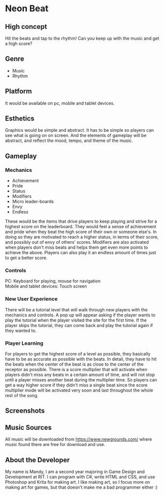 # Neon Beat

## High concept

Hit the beats and tap to the rhythm! Can you keep up with the music and get a high score?

## Genre

* Music
* Rhythm

## Platform

It would be available on pc, mobile and tablet devices.

## Esthetics

Graphics would be simple and abstract. It has to be simple so players can see what is going on on screen. And the elements of gameplay will be abstract, and reflect the mood, tempo, and theme of the music.

## Gameplay
### Mechanics

* Achievement
* Pride
* Status
* Modifiers
* Micro leader-boards
* Envy
* Endless

These would be the items that drive players to keep playing and strive for a highest score on the leaderboard. They would feel a sense of achievement and pride when they beat the high score of their own or someone else's. In doing so they are motivated to reach a higher status, in terms of their score, and possibly out of envy of others' scores. Modifiers are also activated when players don't miss beats and helps them get even more points to achieve the above. Players can also play it an endless amount of times just to get a better score.

### Controls

PC: Keyboard for playing, mouse for navigation  
Mobile and tablet devices: Touch screen

### New User Experience

There will be a tutorial level that will walk through new players with the mechanics and controls. A pop up will appear asking if the player wants to play the tutorial when the player visited the site for the first time. If the player skips the tutorial, they can come back and play the tutorial again if they wanted to.

### Player Learning

For players to get the highest score of a level as possible, they basically have to be as accurate as possible with the beats. In detail, they have to hit the beats when the center of the beat is as close to the center of the receptor as possible. There is a score multiplier that will activate when players didn't miss any beats in a certain amount of time, and will not stop until a player misses another beat during the multiplier time. So players can get a way higher score if they didn't miss a single beat since the score multiplier mode will be activated very soon and last throughout the whole rest of the song.

## Screenshots

## Music Sources

All music will be downloaded from https://www.newgrounds.com/ where music found there are free for download and use.

## About the Developer

My name is Mandy, I am a second year majoring in Game Design and Development at RIT. I can program with C#, write HTML and CSS, and use Photoshop and Krita for making art. I like making art, so I focus more on making art for games, but that doesn't make me a bad programmer either :)

